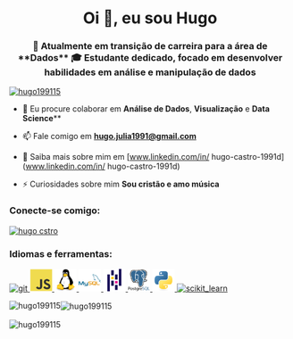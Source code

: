 <h1 align="center">Oi 👋, eu sou Hugo</h1>
<h3 align="center">🎯 Atualmente em transição de carreira para a área de **Dados** 🎓 Estudante dedicado, focado em desenvolver habilidades em análise e manipulação de dados</h3>

<p align="left"> <a href="https://github.com/ryo-ma/github-profile-trophy"><img src="https://github-profile-trophy.vercel.app/?username=hugo199115" alt="hugo199115" /></a> </p>

- 👯 Eu procure colaborar em **Análise de Dados**, **Visualização** e **Data Science****

- 📫 Fale comigo em **hugo.julia1991@gmail.com**

- 📄 Saiba mais sobre mim em [www.linkedin.com/in/ hugo-castro-1991d](www.linkedin.com/in/ hugo-castro-1991d)

- ⚡ Curiosidades sobre mim **Sou cristão e amo música**

<h3 align="left">Conecte-se comigo:</h3>
<p align="left">
<a href="https://linkedin.com/in/hugo cstro" target="blank"><img align="center" src="https://raw.githubusercontent.com/rahuldkjain/github-profile-readme-generator/master/src/images/icons/Social/linked-in-alt.svg" alt="hugo cstro" altura="30" largura="40" /></a>
</p>

<h3 align="left">Idiomas e ferramentas:</h3>
<p align="left"> <a href="https://git-scm.com/" target="_blank" rel="noreferrer"> <img src="https://www.vectorlogo.zone/logos/git-scm/git-scm-icon.svg" alt="git" width="40" height="40"/> </a> <a href="https://developer.mozilla.org/en-US/docs/Web/JavaScript" target="_blank" rel="noreferrer"> <img src="https://raw.githubusercontent.com/devicons/devicon/master/icons/javascript/javascript-original.svg" alt="javascript" width="40" height="40"/> </a> <a href="https://www.linux.org/" target="_blank" rel="noreferrer"> <img src="https://raw.githubusercontent.com/devicons/devicon/master/icons/linux/linux-original.svg" alt="linux" width="40" height="40"/> </a> <a href="https://www.mysql.com/" target="_blank" rel="noreferrer"> <img src="https://raw.githubusercontent.com/devicons/devicon/master/icons/mysql/mysql-original-wordmark.svg" alt="mysql" width="40" height="40"/> </a> <a href="https://pandas.pydata.org/" target="_blank" rel="noreferrer"> <img src="https://raw.githubusercontent.com/devicons/devicon/2ae2a900d2f041da66e950e4d48052658d850630/icons/pandas/pandas-original.svg" alt="pandas" width="40" height="40"/> </a> <a href="https://www.postgresql.org" target="_blank" rel="noreferrer"> <img src="https://raw.githubusercontent.com/devicons/devicon/master/icons/postgresql/postgresql-original-wordmark.svg" alt="postgresql" width="40" height="40"/> </a> <a href="https://www.python.org" target="_blank" rel="noreferrer"> <img src="https://raw.githubusercontent.com/devicons/devicon/master/icons/python/python-original.svg" alt="python" width="40" height="40"/> </a> <a href="https://scikit-learn.org/" target="_blank" rel="noreferrer"> <img src="https://upload.wikimedia.org/wikipedia/commons/0/05/Scikit_learn_logo_small.svg" alt="scikit_learn" width="40" height="40"/> </a> </p>

<p><img align="left" src="https://github-readme-stats.vercel.app/api/top-langs?username=hugo199115&show_icons=true&locale=en&layout=compact" alt="hugo199115" /></p>

<p> <img align="center" src="https://github-readme-stats.vercel.app/api?username=hugo199115&show_icons=true&locale=en" alt="hugo199115" /></p>

<p><img align="center" src="https://github-readme-streak-stats.herokuapp.com/?user=hugo199115&" alt="hugo199115" /></p>
